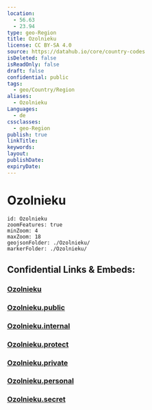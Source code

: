 ```yaml
---
location:
  - 56.63
  - 23.94
type: geo-Region
title: Ozolnieku
license: CC BY-SA 4.0
source: https://datahub.io/core/country-codes
isDeleted: false
isReadOnly: false
draft: false
confidential: public
tags:
  - geo/Country/Region
aliases:
  - Ozolnieku
Languages:
  - de
cssclasses:
  - geo-Region
publish: true
linkTitle:
keywords:
layout:
publishDate:
expiryDate:
---
```


# Ozolnieku

```leaflet
id: Ozolnieku
zoomFeatures: true 
minZoom: 4 
maxZoom: 18
geojsonFolder: ./Ozolnieku/
markerFolder: ./Ozolnieku/
```


## Confidential Links & Embeds: 

### [Ozolnieku](/_Standards/Earth/Continent/Europe/Europe~North/Latvia/Counties/Ozolnieku.md) 

### [Ozolnieku.public](/_public/Earth/Continent/Europe/Europe~North/Latvia/Counties/Ozolnieku.public.md) 

### [Ozolnieku.internal](/_internal/Earth/Continent/Europe/Europe~North/Latvia/Counties/Ozolnieku.internal.md) 

### [Ozolnieku.protect](/_protect/Earth/Continent/Europe/Europe~North/Latvia/Counties/Ozolnieku.protect.md) 

### [Ozolnieku.private](/_private/Earth/Continent/Europe/Europe~North/Latvia/Counties/Ozolnieku.private.md) 

### [Ozolnieku.personal](/_personal/Earth/Continent/Europe/Europe~North/Latvia/Counties/Ozolnieku.personal.md) 

### [Ozolnieku.secret](/_secret/Earth/Continent/Europe/Europe~North/Latvia/Counties/Ozolnieku.secret.md)


